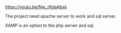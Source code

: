 https://youtu.be/Nw_rKdaAbxk

The project need apache server to work and sql server. 

XAMP is an option to the php server and sql.
